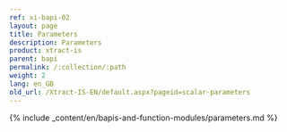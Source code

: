 ```yaml
---
ref: xi-bapi-02
layout: page
title: Parameters
description: Parameters
product: xtract-is
parent: bapi
permalink: /:collection/:path
weight: 2
lang: en_GB
old_url: /Xtract-IS-EN/default.aspx?pageid=scalar-parameters
---
```

{% include _content/en/bapis-and-function-modules/parameters.md %}
